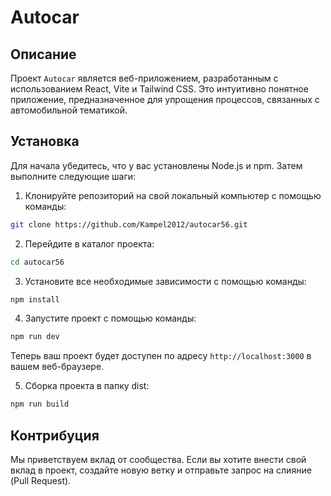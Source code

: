 # Autocar

## Описание

Проект `Autocar` является веб-приложением, разработанным с использованием React, Vite и Tailwind CSS. Это интуитивно понятное приложение, предназначенное для упрощения процессов, связанных с автомобильной тематикой.

## Установка

Для начала убедитесь, что у вас установлены Node.js и npm. Затем выполните следующие шаги:

1. Клонируйте репозиторий на свой локальный компьютер с помощью команды:
```bash
git clone https://github.com/Kampel2012/autocar56.git
```
2. Перейдите в каталог проекта:
```bash
cd autocar56
```
3. Установите все необходимые зависимости с помощью команды:
```bash
npm install
```
4. Запустите проект с помощью команды:
```bash
npm run dev
```
Теперь ваш проект будет доступен по адресу `http://localhost:3000` в вашем веб-браузере.

5. Сборка проекта в папку dist:
```bash
npm run build
```

## Контрибуция

Мы приветствуем вклад от сообщества. Если вы хотите внести свой вклад в проект, создайте новую ветку и отправьте запрос на слияние (Pull Request).
